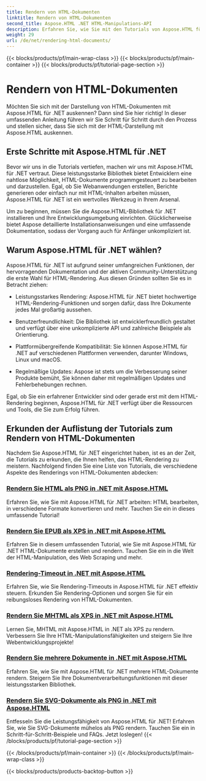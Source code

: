 ```yaml
---
title: Rendern von HTML-Dokumenten
linktitle: Rendern von HTML-Dokumenten
second_title: Aspose.HTML .NET HTML-Manipulations-API
description: Erfahren Sie, wie Sie mit den Tutorials von Aspose.HTML für .NET ganz einfach HTML-Dokumente rendern. Entdecken Sie eine umfassende Liste mit Tutorials zum Erlernen des HTML-Renderings.
weight: 29
url: /de/net/rendering-html-documents/
---
```


{{< blocks/products/pf/main-wrap-class >}}
{{< blocks/products/pf/main-container >}}
{{< blocks/products/pf/tutorial-page-section >}}

# Rendern von HTML-Dokumenten


Möchten Sie sich mit der Darstellung von HTML-Dokumenten mit Aspose.HTML für .NET auskennen? Dann sind Sie hier richtig! In dieser umfassenden Anleitung führen wir Sie Schritt für Schritt durch den Prozess und stellen sicher, dass Sie sich mit der HTML-Darstellung mit Aspose.HTML auskennen.

## Erste Schritte mit Aspose.HTML für .NET

Bevor wir uns in die Tutorials vertiefen, machen wir uns mit Aspose.HTML für .NET vertraut. Diese leistungsstarke Bibliothek bietet Entwicklern eine nahtlose Möglichkeit, HTML-Dokumente programmgesteuert zu bearbeiten und darzustellen. Egal, ob Sie Webanwendungen erstellen, Berichte generieren oder einfach nur mit HTML-Inhalten arbeiten müssen, Aspose.HTML für .NET ist ein wertvolles Werkzeug in Ihrem Arsenal.

Um zu beginnen, müssen Sie die Aspose.HTML-Bibliothek für .NET installieren und Ihre Entwicklungsumgebung einrichten. Glücklicherweise bietet Aspose detaillierte Installationsanweisungen und eine umfassende Dokumentation, sodass der Vorgang auch für Anfänger unkompliziert ist.

## Warum Aspose.HTML für .NET wählen?

Aspose.HTML für .NET ist aufgrund seiner umfangreichen Funktionen, der hervorragenden Dokumentation und der aktiven Community-Unterstützung die erste Wahl für HTML-Rendering. Aus diesen Gründen sollten Sie es in Betracht ziehen:

- Leistungsstarkes Rendering: Aspose.HTML für .NET bietet hochwertige HTML-Rendering-Funktionen und sorgen dafür, dass Ihre Dokumente jedes Mal großartig aussehen.

- Benutzerfreundlichkeit: Die Bibliothek ist entwicklerfreundlich gestaltet und verfügt über eine unkomplizierte API und zahlreiche Beispiele als Orientierung.

- Plattformübergreifende Kompatibilität: Sie können Aspose.HTML für .NET auf verschiedenen Plattformen verwenden, darunter Windows, Linux und macOS.

- Regelmäßige Updates: Aspose ist stets um die Verbesserung seiner Produkte bemüht, Sie können daher mit regelmäßigen Updates und Fehlerbehebungen rechnen.

Egal, ob Sie ein erfahrener Entwickler sind oder gerade erst mit dem HTML-Rendering beginnen, Aspose.HTML für .NET verfügt über die Ressourcen und Tools, die Sie zum Erfolg führen.

## Erkunden der Auflistung der Tutorials zum Rendern von HTML-Dokumenten

Nachdem Sie Aspose.HTML für .NET eingerichtet haben, ist es an der Zeit, die Tutorials zu erkunden, die Ihnen helfen, das HTML-Rendering zu meistern. Nachfolgend finden Sie eine Liste von Tutorials, die verschiedene Aspekte des Renderings von HTML-Dokumenten abdecken:

### [Rendern Sie HTML als PNG in .NET mit Aspose.HTML](./render-html-as-png/)
Erfahren Sie, wie Sie mit Aspose.HTML für .NET arbeiten: HTML bearbeiten, in verschiedene Formate konvertieren und mehr. Tauchen Sie ein in dieses umfassende Tutorial!
### [Rendern Sie EPUB als XPS in .NET mit Aspose.HTML](./render-epub-as-xps/)
Erfahren Sie in diesem umfassenden Tutorial, wie Sie mit Aspose.HTML für .NET HTML-Dokumente erstellen und rendern. Tauchen Sie ein in die Welt der HTML-Manipulation, des Web Scraping und mehr.
### [Rendering-Timeout in .NET mit Aspose.HTML](./rendering-timeout/)
Erfahren Sie, wie Sie Rendering-Timeouts in Aspose.HTML für .NET effektiv steuern. Erkunden Sie Rendering-Optionen und sorgen Sie für ein reibungsloses Rendering von HTML-Dokumenten.
### [Rendern Sie MHTML als XPS in .NET mit Aspose.HTML](./render-mhtml-as-xps/)
 Lernen Sie, MHTML mit Aspose.HTML in .NET als XPS zu rendern. Verbessern Sie Ihre HTML-Manipulationsfähigkeiten und steigern Sie Ihre Webentwicklungsprojekte!
### [Rendern Sie mehrere Dokumente in .NET mit Aspose.HTML](./render-multiple-documents/)
Erfahren Sie, wie Sie mit Aspose.HTML für .NET mehrere HTML-Dokumente rendern. Steigern Sie Ihre Dokumentverarbeitungsfunktionen mit dieser leistungsstarken Bibliothek.
### [Rendern Sie SVG-Dokumente als PNG in .NET mit Aspose.HTML](./render-svg-doc-as-png/)
Entfesseln Sie die Leistungsfähigkeit von Aspose.HTML für .NET! Erfahren Sie, wie Sie SVG-Dokumente mühelos als PNG rendern. Tauchen Sie ein in Schritt-für-Schritt-Beispiele und FAQs. Jetzt loslegen!
{{< /blocks/products/pf/tutorial-page-section >}}

{{< /blocks/products/pf/main-container >}}
{{< /blocks/products/pf/main-wrap-class >}}

{{< blocks/products/products-backtop-button >}}
